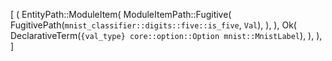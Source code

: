 [
    (
        EntityPath::ModuleItem(
            ModuleItemPath::Fugitive(
                FugitivePath(`mnist_classifier::digits::five::is_five`, `Val`),
            ),
        ),
        Ok(
            DeclarativeTerm(`{val_type} core::option::Option mnist::MnistLabel`),
        ),
    ),
]